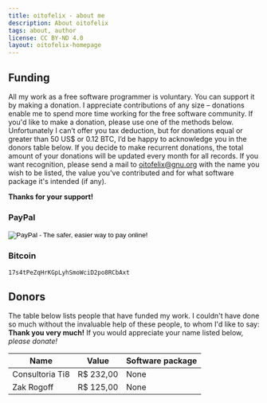 ```yaml
---
title: oitofelix - about me
description: About oitofelix
tags: about, author
license: CC BY-ND 4.0
layout: oitofelix-homepage
---
```

## Funding

All my work as a free software programmer is voluntary.  You can
support it by making a donation.  I appreciate contributions of any
size – donations enable me to spend more time working for the free
software community.  If you'd like to make a donation, please use one
of the methods below.  Unfortunately I can’t offer you tax deduction,
but for donations equal or greater than 50 US$ or 0.12 BTC, I’d be
happy to acknowledge you in the donors table below.  If you decide to
make recurrent donations, the total amount of your donations will be
updated every month for all records.  If you want recognition, please
send a mail to [oitofelix@gnu.org](mailto:oitofelix@gnu.org) with the
name you wish to be listed, the value you've contributed and for what
software package it's intended (if any).

__Thanks for your support!__


### PayPal

<form action="https://www.paypal.com/cgi-bin/webscr" method="post" target="_top">
<input type="hidden" name="cmd" value="_s-xclick">
<input type="hidden" name="hosted_button_id" value="PHX5747DHDXB8">
<input type="image" src="https://www.paypalobjects.com/en_US/i/btn/btn_donateCC_LG.gif" border="0" name="submit" alt="PayPal - The safer, easier way to pay online!">
<img alt="" border="0" src="https://www.paypalobjects.com/pt_BR/i/scr/pixel.gif" width="1" height="1">
</form>


### Bitcoin

<p id="bitcoin-address">
<code>17s4tPeZqHrKGpLyhSmoWciD2po8RCbAxt</code>
</p>


## Donors

The table below lists people that have funded my work.  I couldn't
have done so much without the invaluable help of these people, to whom
I'd like to say: __Thank you very much!__ If you would appreciate your
name listed below, _please donate!_

Name | Value | Software package
-----|-------|------------------
Consultoria Ti8 | R$ 232,00 | None
Zak Rogoff | R$ 125,00 | None
